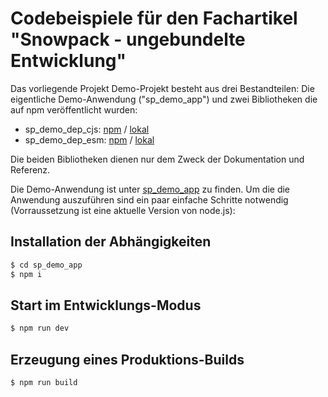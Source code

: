 # Codebeispiele für den Fachartikel "Snowpack - ungebundelte Entwicklung"

Das vorliegende Projekt Demo-Projekt besteht aus drei Bestandteilen: Die eigentliche Demo-Anwendung ("sp_demo_app") und zwei Bibliotheken die auf npm veröffentlicht wurden:
* sp_demo_dep_cjs: [npm](https://www.npmjs.com/package/@zaphod1984/sp_demo_dep_cjs) / [lokal](./sp_demo_dep_cjs)
* sp_demo_dep_esm: [npm](https://www.npmjs.com/package/@zaphod1984/sp_demo_dep_esm) / [lokal](./sp_demo_dep_esm)

Die beiden Bibliotheken dienen nur dem Zweck der Dokumentation und Referenz.

Die Demo-Anwendung ist unter [sp_demo_app](./sp_demo_app) zu finden. Um die die Anwendung auszuführen sind ein paar einfache Schritte notwendig (Vorraussetzung ist eine aktuelle Version von node.js):

## Installation der Abhängigkeiten
```bash
$ cd sp_demo_app
$ npm i
```

## Start im Entwicklungs-Modus
```bash
$ npm run dev
```

## Erzeugung eines Produktions-Builds
```bash
$ npm run build
```
